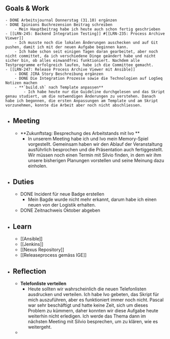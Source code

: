 ## Goals & Work
	- DONE Arbeitsjournal Donnerstag (31.10) ergänzen
	- DONE Ipinions Buchrezension Beitrag schreiben
		- Mein Hauptbeitrag habe ich heute auch schon fertig geschrieben
	- [[LRN-245: Backend Integration Testing]] #[[LRN-235: Process Archive Viewer]]
		- Ich musste noch die lokalen Änderungen auschecken und auf Git pushen, damit ich mit der neuen Aufgabe beginnen kann.
		- Ich habe schon seit einigen Tagen daran gearbeitet, aber noch nicht committet, da ich verschiedene Dinge geändert habe und nicht sicher bin, ob alles einwandfrei funktioniert. Nachdem alle Testprogramme erfolgreich laufen, habe ich die Committee gemacht.
	- [[LRN-247: Release Process Archive Viewer mit Ansible]]
		- DONE JIRA Story Beschreibung ergänzen
		- DONE Die Integration Prozesse sowie die Technologien auf LogSeq Notizen machen
		- **`build.sh` nach Template anpassen**
			- Ich habe heute nur die Guideline durchgelesen und das Skript genau studiert, um die notwendigen Änderungen zu verstehen. Danach habe ich begonnen, die ersten Anpassungen am Template und am Skript vorzunehmen, konnte die Arbeit aber noch nicht abschliessen.
- ## Meeting
	- **Zukunftstag: Besprechung des Arbeitstands mit Ivo **
		- In unserem Meeting habe ich und Ivo mein Memory-Spiel vorgestellt. Gemeinsam haben wir den Ablauf der Veranstaltung ausführlich besprochen und die Präsentation auch fertiggestellt. Wir müssen noch einen Termin mit Silvio finden, in dem wir ihm unsere bisherigen Planungen vorstellen und seine Meinung dazu einholen.
- ## Duties
	- DONE Incident für neue Badge erstellen
		- Mein Bagde wurde nicht mehr erkannt, darum habe ich einen neuen von der Logistik erhalten.
	- DONE Zeitnachweis Oktober abgeben
- ## Learn
	- [[Ansible]]
	- [[Jenkins]]
	- [[Nexus Repository]]
	- [[Releaseprocess gemäss IGE]]
- ## Reflection
	- **Telefonliste verteilen**
		- Heute sollten wir wahrscheinlich die neuen Telefonlisten ausdrucken und verteilen. Ich habe Ivo gebeten, das Skript für mich auszuführen, aber 
		  es funktioniert immer noch nicht. Pascal war sehr beschäftigt und hatte keine Zeit, sich um dieses Problem zu kümmern, daher konnten wir diese Aufgabe heute weiterhin nicht erledigen. Ich werde das Thema dann im nächsten Meeting mit Silvio besprechen, um zu klären, wie es weitergeht.
	-